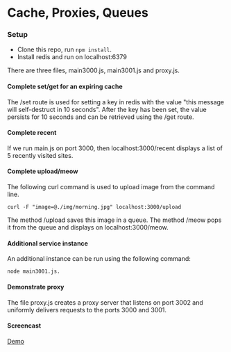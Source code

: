 Cache, Proxies, Queues
=========================

### Setup

* Clone this repo, run `npm install`.
* Install redis and run on localhost:6379

There are three files, main3000.js, main3001.js and proxy.js.

#### Complete set/get for an expiring cache

The /set route is used for setting a key in redis with the value "this message will self-destruct in 10 seconds". After the key has been set, the value persists for 10 seconds and can be retrieved using the /get route.

#### Complete recent

If we run main.js on port 3000, then localhost:3000/recent displays a list of 5 recently visited sites.

#### Complete upload/meow

The following curl command is used to upload image from the command line.

```
curl -F "image=@./img/morning.jpg" localhost:3000/upload
```

The method /upload saves this image in a queue. The method /meow pops it from the queue and displays on localhost:3000/meow.

#### Additional service instance

An additional instance can be run using the following command:
```
node main3001.js.
```

#### Demonstrate proxy

The file proxy.js creates a proxy server that listens on port 3002 and uniformly delivers requests to the ports 3000 and 3001.

#### Screencast
[Demo](https://youtu.be/vnaphFaUBaE)
